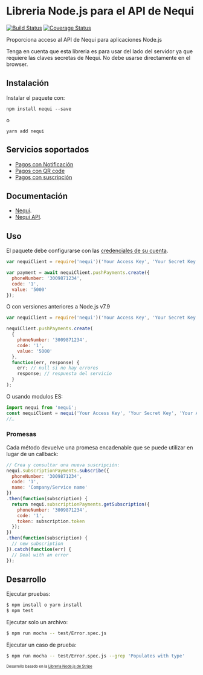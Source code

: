 # Libreria Node.js para el API de Nequi

[![Build Status](https://api.travis-ci.org/dolcalmi/nequi-node.svg?branch=master)](https://travis-ci.org/dolcalmi/nequi-node)
[![Coverage Status](https://coveralls.io/repos/github/dolcalmi/nequi-node/badge.svg?branch=master)](https://coveralls.io/github/dolcalmi/nequi-node?branch=master)

Proporciona acceso al API de Nequi para aplicaciones Node.js

Tenga en cuenta que esta libreria es para usar del lado del servidor ya que
requiere las claves secretas de Nequi. No debe usarse directamente en el browser.

## Instalación

Instalar el paquete con:

    npm install nequi --save

o

    yarn add nequi

## Servicios soportados

* [Pagos con Notificación][api-pushPayments]
* [Pagos con QR code][api-qrPayments]
* [Pagos con suscripción][api-subscription]

## Documentación

* [Nequi](https://nequi.co).
* [Nequi API](https://docs.conecta.nequi.com.co/).

## Uso

El paquete debe configurarse con las [credenciales de su cuenta][api-keys].

``` js
var nequiClient = require('nequi')('Your Access Key', 'Your Secret Key', 'Your API Key');

var payment = await nequiClient.pushPayments.create({
  phoneNumber: '3009871234',
  code: '1',
  value: '5000'
});
```
O con versiones anteriores a Node.js v7.9

``` js
var nequiClient = require('nequi')('Your Access Key', 'Your Secret Key', 'Your API Key');

nequiClient.pushPayments.create(
  {
    phoneNumber: '3009871234',
    code: '1',
    value: '5000'
  },
  function(err, response) {
    err; // null si no hay errores
    response; // respuesta del servicio
  }
);
```
O usando modulos ES:

``` js
import nequi from 'nequi';
const nequiClient = nequi('Your Access Key', 'Your Secret Key', 'Your API Key');
//…
```

### Promesas

Cada método devuelve una promesa encadenable que se puede utilizar en lugar de un callback:

``` js
// Crea y consultar una nueva suscripción:
nequi.subscriptionPayments.subscribe({
  phoneNumber: '3009871234',
  code: '1',
  name: 'Company/Service name'
})
.then(function(subscription) {
  return nequi.subscriptionPayments.getSubscription({
    phoneNumber: '3009871234',
    code: '1',
    token: subscription.token
  });
})
.then(function(subscription) {
  // new subscription
}).catch(function(err) {
  // Deal with an error
});
```

## Desarrollo

Ejecutar pruebas:

```bash
$ npm install o yarn install
$ npm test
```

Ejecutar solo un archivo:

```bash
$ npm run mocha -- test/Error.spec.js
```

Ejecutar un caso de prueba:

```bash
$ npm run mocha -- test/Error.spec.js --grep 'Populates with type'
```

<sub><sup>Desarrollo basado en la [Libreria Node.js de Stripe](https://github.com/stripe/stripe-node)</sup></sub>

[api-keys]: https://conecta.nequi.com.co/content/consultas?view=apiKey
[api-pushPayments]: https://docs.conecta.nequi.com.co/#!/Pagos32con32Push/post_services_paymentservice_unregisteredpayment
[api-qrPayments]: https://docs.conecta.nequi.com.co/#!/Pagos32QR/post_services_paymentservice_generatecodeqr
[api-subscription]: https://docs.conecta.nequi.com.co/#!/Pagos/post_services_subscriptionpaymentservice_automaticpayment

